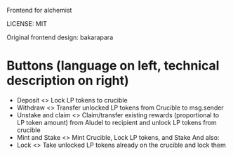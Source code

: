 Frontend for alchemist

LICENSE: MIT

Original frontend design: bakarapara

# Buttons (language on left, technical description on right)

- Deposit <> Lock LP tokens to crucible
- Withdraw <> Transfer unlocked LP tokens from Crucible to msg.sender
- Unstake and claim <> Claim/transfer existing rewards (proportional to LP token amount) from Aludel to recipient and unlock LP tokens from crucible
- Mint and Stake <> Mint Crucible, Lock LP tokens, and Stake
  And also:
- Lock <> Take unlocked LP tokens already on the crucible and lock them
